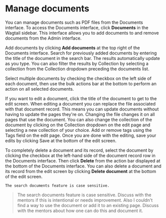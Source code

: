 # Manage documents
You can manage documents such as PDF files from the Documents interface. To access the Documents interface, click **Documents** in the Wagtail sidebar. This interface allows you to add documents to and remove documents from the Admin interface.

Add documents by clicking **Add documents** at the top right of the Documents interface. Search for previously added documents by entering the title of the document in the search bar. The results automatically update as you type. You can also filter the results by Collection by selecting a collection from the Collection dropdown preceding the documents list. 

Select multiple documents by checking the checkbox on the left side of each document, then use the bulk actions bar at the bottom to perform an action on all selected documents.

If you want to edit a document, click the title of the document to get to the edit screen. When editing a document you can replace the file associated with that document record. This means you can update documents without having to update the pages they're on. Changing the file changes it on all pages that use the document. You can also change the collection of the document by clicking on the Collection dropdown on the edit page and selecting a new collection of your choice. Add or remove tags using the Tags field on the edit page. Once you are done with the editing, save your edits by clicking Save at the bottom of the edit screen.

To completely delete a document and its record, select the document by clicking the checkbox at the left-hand side of the document record row in the Documents interface. Then click **Delete** from the action bar displayed at the bottom of the Documents interface. You can also delete a document and its record from the edit screen by clicking **Delete document** at the bottom of the edit screen. 


```NOTE
The search documents feature is case sensitive.
```

> The search documents feature is case sensitive. Discuss with the mentors if this is intentional or needs improvement. Also I couldn't find a way to use the document or add it to an existing page. Discuss with the mentors about how one can do this and document it.